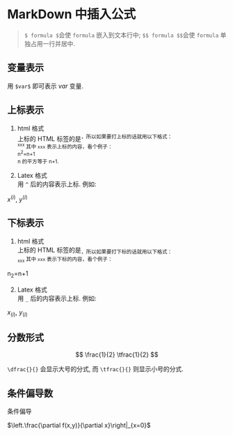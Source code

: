 #  MarkDown 中插入公式  

> `$ formula $`会使 `formula` 嵌入到文本行中; `$$ formula $$`会使 `formula` 单独占用一行并居中.    

## 变量表示  
用 `$var$` 即可表示 $var$ 变量.     

## 上标表示    
1. html 格式    
上标的 HTML 标签的是<sup>，所以如果要打上标的话就用以下格式：    
<sup>xxx</sup>
其中 `xxx` 表示上标的内容，看个例子：    
n<sup>2</sup>=n+1    
n 的平方等于 n+1.     

2. Latex 格式    
用 `^` 后的内容表示上标. 例如:    

$x^{(i)}$, $y^{(i)}$    

## 下标表示   
1. html 格式    
上标的 HTML 标签的是<sub>，所以如果要打下标的话就用以下格式：    
<sub>xxx</sub>
其中 `xxx` 表示下标的内容，看个例子：    

n<sub>2</sub>=n+1    

2. Latex 格式  
用 `_` 后的内容表示上标. 例如:    

$x_{(i)}$, $y_{(i)}$    

## 分数形式   

$$ \frac{1}{2} \tfrac{1}{2} $$     

`\dfrac{}{}` 会显示大号的分式, 而 `\tfrac{}{}` 则显示小号的分式.    


## 条件偏导数    

条件偏导

$\left.\frac{\partial f(x,y)}{\partial x}\right|_{x=0}$